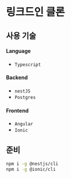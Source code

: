 # 링크드인 클론

## 사용 기술

#### Language

- `Typescript`

#### Backend

- `nestJS`
- `Postgres`

#### Frontend

- `Angular`
- `Ionic`

## 준비

```bash
npm i -g @nestjs/cli
npm i -g @ionic/cli
```
